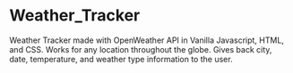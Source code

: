 # Weather_Tracker
Weather Tracker made with OpenWeather API in Vanilla Javascript, HTML, and CSS.
Works for any location throughout the globe. Gives back city, date, temperature, and weather type information to the user.
